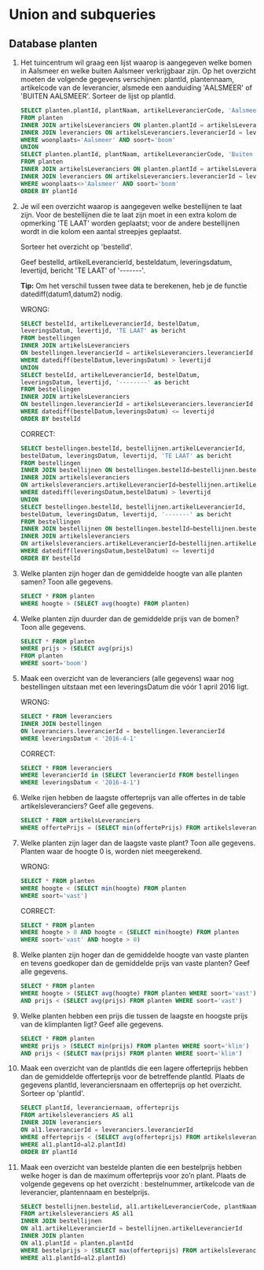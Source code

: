 # Union and subqueries
## Database planten
1. Het tuincentrum wil graag een lijst waarop is aangegeven welke bomen in Aalsmeer en welke buiten Aalsmeer verkrijgbaar zijn. Op het overzicht moeten de volgende gegevens verschijnen: plantId, plantennaam, artikelcode van de leverancier, alsmede een aanduiding 'AALSMEER' of 'BUITEN AALSMEER'. Sorteer de lijst op plantId.
   ```sql
   SELECT planten.plantId, plantNaam, artikelLeverancierCode, 'Aalsmeer' as locatie
   FROM planten
   INNER JOIN artikelsLeveranciers ON planten.plantId = artikelsLeveranciers.plantId
   INNER JOIN leveranciers ON artikelsLeveranciers.leverancierId = leveranciers.leverancierId
   WHERE woonplaats='Aalsmeer' AND soort='boom'
   UNION
   SELECT planten.plantId, plantNaam, artikelLeverancierCode, 'Buiten Aalsmeer' as locatie
   FROM planten
   INNER JOIN artikelsLeveranciers ON planten.plantId = artikelsLeveranciers.plantId
   INNER JOIN leveranciers ON artikelsLeveranciers.leverancierId = leveranciers.leverancierId
   WHERE woonplaats<>'Aalsmeer' AND soort='boom'
   ORDER BY plantId
   ```

2. Je wil een overzicht waarop is aangegeven welke bestellijnen te laat zijn. Voor de bestellijnen die te laat zijn moet in een extra kolom de opmerking 'TE LAAT' worden geplaatst; voor de andere bestellijnen wordt in die kolom een aantal streepjes geplaatst.

   Sorteer het overzicht op 'bestelId'.

   Geef bestelId, artikelLeverancierId, besteldatum, leveringsdatum, levertijd, bericht 'TE LAAT' of '-------'.

   **Tip:** Om het verschil tussen twee data te berekenen, heb je de functie datediff(datum1,datum2) nodig.
   
   WRONG:
    ```sql
    SELECT bestelId, artikelLeverancierId, bestelDatum,
    leveringsDatum, levertijd, 'TE LAAT' as bericht
    FROM bestellingen
    INNER JOIN artikelsLeveranciers
    ON bestellingen.leverancierId = artikelsLeveranciers.leverancierId
    WHERE datediff(bestelDatum,leveringsDatum) > levertijd
    UNION
    SELECT bestelId, artikelLeverancierId, bestelDatum,
    leveringsDatum, levertijd, '--------' as bericht
    FROM bestellingen
    INNER JOIN artikelsLeveranciers
    ON bestellingen.leverancierId = artikelsLeveranciers.leverancierId
    WHERE datediff(bestelDatum,leveringsDatum) <= levertijd
    ORDER BY bestelId
    ```

    CORRECT:
    ```sql
    SELECT bestellingen.bestelId, bestellijnen.artikelLeverancierId,
    bestelDatum, leveringsDatum, levertijd, 'TE LAAT' as bericht
    FROM bestellingen
    INNER JOIN bestellijnen ON bestellingen.bestelId=bestellijnen.bestelId
    INNER JOIN artikelsleveranciers
    ON artikelsleveranciers.artikelLeverancierId=bestellijnen.artikelLeverancierId
    WHERE datediff(leveringsDatum,bestelDatum) > levertijd
    UNION
    SELECT bestellingen.bestelId, bestellijnen.artikelLeverancierId,
    bestelDatum, leveringsDatum, levertijd, '-------' as bericht
    FROM bestellingen
    INNER JOIN bestellijnen ON bestellingen.bestelId=bestellijnen.bestelId
    INNER JOIN artikelsleveranciers
    ON artikelsleveranciers.artikelLeverancierId=bestellijnen.artikelLeverancierId
    WHERE datediff(leveringsDatum,bestelDatum) <= levertijd
    ORDER BY bestelId
    ```

3. Welke planten zijn hoger dan de gemiddelde hoogte van alle planten samen? Toon alle gegevens.
    ```sql
    SELECT * FROM planten
    WHERE hoogte > (SELECT avg(hoogte) FROM planten)
    ```
  
4. Welke planten zijn duurder dan de gemiddelde prijs van de bomen? Toon alle gegevens.
    ```sql
    SELECT * FROM planten
    WHERE prijs > (SELECT avg(prijs)
    FROM planten
    WHERE soort='boom')
    ```

5. Maak een overzicht van de leveranciers (alle gegevens) waar nog bestellingen uitstaan met een leveringsDatum die vóór 1 april 2016 ligt.

    WRONG:
    ```sql
    SELECT * FROM leveranciers
    INNER JOIN bestellingen
    ON leveranciers.leverancierId = bestellingen.leverancierId
    WHERE leveringsDatum < '2016-4-1'
    ```

    CORRECT:
    ```sql
    SELECT * FROM leveranciers
    WHERE leverancierId in (SELECT leverancierId FROM bestellingen
    WHERE leveringsDatum < '2016-4-1')
    ```

6. Welke rijen hebben de laagste offerteprijs van alle offertes in de table artikelsleveranciers? Geef alle gegevens.
    ```sql
    SELECT * FROM artikelsLeveranciers
    WHERE offertePrijs = (SELECT min(offertePrijs) FROM artikelsleveranciers)
    ```

7. Welke planten zijn lager dan de laagste vaste plant?
  Toon alle gegevens.
  Planten waar de hoogte 0 is, worden niet meegerekend.

    WRONG:
    ```sql
    SELECT * FROM planten
    WHERE hoogte < (SELECT min(hoogte) FROM planten
    WHERE soort='vast')
    ```
    
    CORRECT:
    ```sql
    SELECT * FROM planten
    WHERE hoogte > 0 AND hoogte < (SELECT min(hoogte) FROM planten
    WHERE soort='vast' AND hoogte > 0)
    ```

8. Welke planten zijn hoger dan de gemiddelde hoogte van vaste planten en tevens goedkoper dan de gemiddelde prijs van vaste planten? Geef alle gegevens.
    ```sql
    SELECT * FROM planten
    WHERE hoogte > (SELECT avg(hoogte) FROM planten WHERE soort='vast')
    AND prijs < (SELECT avg(prijs) FROM planten WHERE soort='vast')
    ```

9. Welke planten hebben een prijs die tussen de laagste en hoogste prijs van de klimplanten ligt? Geef alle gegevens.
    ```sql
    SELECT * FROM planten
    WHERE prijs > (SELECT min(prijs) FROM planten WHERE soort='klim')
    AND prijs < (SELECT max(prijs) FROM planten WHERE soort='klim')
    ```

10. Maak een overzicht van de plantIds die een lagere offerteprijs hebben dan de gemiddelde offerteprijs voor de betreffende plantId.
Plaats de gegevens plantId, leveranciersnaam en offerteprijs op het overzicht. Sorteer op 'plantId'.
    ```sql
    SELECT plantId, leveranciernaam, offerteprijs
    FROM artikelsleveranciers AS al1
    INNER JOIN leveranciers
    ON al1.leverancierId = leveranciers.leverancierId
    WHERE offerteprijs < (SELECT avg(offerteprijs) FROM artikelsleveranciers AS al2
    WHERE al1.plantId=al2.plantId)
    ORDER BY plantId
    ```

11. Maak een overzicht van bestelde planten die een bestelprijs hebben welke hoger is dan de maximum offerteprijs voor zo’n plant.
  Plaats de volgende gegevens op het overzicht : bestelnummer, artikelcode van de leverancier, plantennaam en bestelprijs.
    ```sql
    SELECT bestellijnen.bestelid, al1.artikelLeverancierCode, plantNaam, bestelPrijs
    FROM artikelsleveranciers AS al1
    INNER JOIN bestellijnen
    ON al1.artikelLeverancierId = bestellijnen.artikelLeverancierId
    INNER JOIN planten
    ON al1.plantId = planten.plantId
    WHERE bestelprijs > (SELECT max(offerteprijs) FROM artikelsleveranciers AS al2
    WHERE al1.plantId=al2.plantId)
    ```

